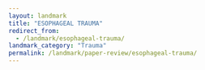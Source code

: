 ```yaml
---
layout: landmark
title: "ESOPHAGEAL TRAUMA"
redirect_from:
  - /landmark/esophageal-trauma/
landmark_category: "Trauma"
permalink: /landmark/paper-review/esophageal-trauma/
---
```


<!-- Replace this with article content for ESOPHAGEAL TRAUMA -->

